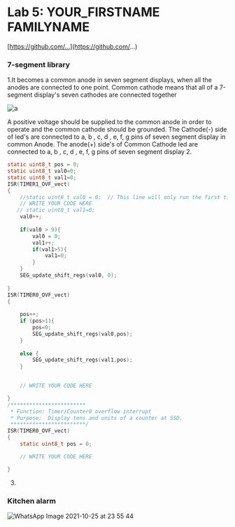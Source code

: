 # Lab 5: YOUR_FIRSTNAME FAMILYNAME



   [https://github.com/...](https://github.com/...)


### 7-segment library

1.It becomes a common anode in seven segment displays, when all the anodes are connected to one point. Common cathode means that all of a 7-segment display's seven cathodes are connected together 



![a](https://user-images.githubusercontent.com/91128817/138772391-4bbb4eb7-4b0d-40ca-8b38-c692fb858bd8.png)





A positive voltage should be supplied to the common anode in order to operate
and the common cathode should be grounded. The Cathode(-) side of led's are
connected to a, b , c, d , e, f, g pins of seven segment display in common Anode.
The anode(+) side's of Common Cathode led are connected to a, b , c, d , e, f, g pins
of seven segment display
2.
```c
static uint8_t pos = 0;
static uint8_t val0=0;
static uint8_t val1=0;
ISR(TIMER1_OVF_vect)
{
    //static uint8_t val0 = 0;  // This line will only run the first time
    // WRITE YOUR CODE HERE
   // static uint8_t val1=0;  
    val0++;
	
    if(val0 > 9){
		val0 = 0;
		val1++;
		if(val1>5){
			val1=0;
		}
	}
	SEG_update_shift_regs(val0, 0);
	
}
ISR(TIMER0_OVF_vect)
{
	
	pos++;
	if (pos>1){
		pos=0;
		SEG_update_shift_regs(val0,pos);
	}
	
	else {
		SEG_update_shift_regs(val1,pos);
	}
	

	// WRITE YOUR CODE HERE

}
/************************
 * Function: Timer/Counter0 overflow interrupt
 * Purpose:  Display tens and units of a counter at SSD.
 ************************/
ISR(TIMER0_OVF_vect)
{
    static uint8_t pos = 0;

    // WRITE YOUR CODE HERE

}
```
3.





### Kitchen alarm

![WhatsApp Image 2021-10-25 at 23 55 44](https://user-images.githubusercontent.com/91128817/138776671-2eda179b-e240-4c4c-929a-7c3c974e81b4.jpeg)


